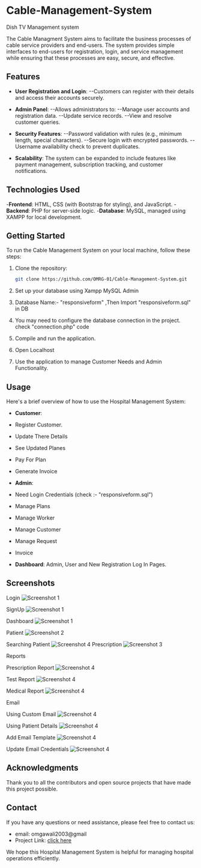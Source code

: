 # Cable-Management-System
Dish TV Management system

The Cable Managment System aims to facilitate the business processes of cable service providers and end-users. The system provides simple interfaces to end-users for registration, login, and service management while ensuring that these processes are easy, secure, and effective.

## Features

- **User Registration and Login**:
--Customers can register with their details and access their accounts securely.

- **Admin Panel**:
--Allows administrators to:
--Manage user accounts and registration data.
--Update service records.
--View and resolve customer queries.

- **Security Features**:
--Password validation with rules (e.g., minimum length, special characters).
--Secure login with encrypted passwords.
--Username availability check to prevent duplicates.

- **Scalability**: The system can be expanded to include features like payment management, subscription tracking, and customer notifications.


## Technologies Used

-**Frontend**: HTML, CSS (with Bootstrap for styling), and JavaScript.
-**Backend**: PHP for server-side logic.
-**Database**: MySQL, managed using XAMPP for local development.

## Getting Started

To run the Cable Management System on your local machine, follow these steps:

1. Clone the repository:

   ```bash
   git clone https://github.com/OMRG-01/Cable-Management-System.git
   ```
   
2. Set up your database using Xampp MySQL Admin
 
3. Database Name:- "responsiveform" ,Then Import "responsiveform.sql" in DB

4. You may need to configure the database connection in the project. check "connection.php" code

5. Compile and run the application.

6. Open Localhost
 
7. Use the application to manage Customer Needs and Admin Functionality.

## Usage

Here's a brief overview of how to use the Hospital Management System:

- **Customer**:
- Register Customer.
- Update There Details
- See Updated Planes
- Pay For Plan
- Generate Invoice  

- **Admin**:
- Need Login Credentials (check :- "responsiveform.sql")
- Manage Plans
- Manage Worker
- Manage Customer
- Manage Request
- Invoice 


- **Dashboard**: Admin, User and New Registration Log In Pages.



## Screenshots
Login
![Screenshot 1](screenshots/login.png)

SignUp 
![Screenshot 1](screenshots/signup.png)

Dashboard
![Screenshot 1](screenshots/dashboard.png)

Patient
![Screenshot 2](screenshots/patient.png)

Searching Patient
![Screenshot 4](screenshots/search.png)
Prescription
![Screenshot 3](screenshots/prescription.png)

Reports

Prescription Report
![Screenshot 4](screenshots/new_reports.png)

Test Report
![Screenshot 4](screenshots/test_report.png)

Medical Report
![Screenshot 4](screenshots/medical_report.png)

Email

Using Custom Email
![Screenshot 4](screenshots/email_custom.png)

Using Patient Details
![Screenshot 4](screenshots/email_patient.png)

Add Email Template
![Screenshot 4](screenshots/add_email.png)

Update Email Credentials
![Screenshot 4](screenshots/update_email_codes.png)


## Acknowledgments

Thank you to all the contributors and open source projects that have made this project possible.

## Contact

If you have any questions or need assistance, please feel free to contact us:
- email: omgawali2003@gmail
- Project Link: [click here]([https://github.com/OMRG-01/Cable-Management-System.git])

We hope this Hospital Management System is helpful for managing hospital operations efficiently.
